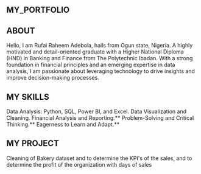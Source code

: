 ## MY_PORTFOLIO

## ABOUT

 Hello, I am Rufai Raheem Adebola, hails from Ogun state, Nigeria. A highly motivated and detail-oriented graduate with a Higher National Diploma (HND) in Banking and Finance from The Polytechnic Ibadan. With a strong foundation in financial principles and an emerging expertise in data analysis, I am passionate about leveraging technology to drive insights and improve decision-making processes.

## MY SKILLS 

Data Analysis: Python, SQL, Power BI, and Excel.
Data Visualization and Cleaning.
Financial Analysis and Reporting.**
Problem-Solving and Critical Thinking.**
Eagerness to Learn and Adapt.**

## MY PROJECT
Cleaning of Bakery dataset and to determine the KPI's of the sales, and to determine the profit of the organization with days of sales

 
